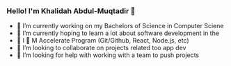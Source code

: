 ### Hello! I'm Khalidah Abdul-Muqtadir 👋

- 🔭 I’m currently working on my Bachelors of Science in Computer Sciene
- 🌱 I’m currently hoping to learn a lot about software development in the
- 📘 I 🐝 M Accelerate Program (Git/Github, React, Node.js, etc)
- 👯 I’m looking to collaborate on projects related too app dev
- 🤔 I’m looking for help with working with a team to push projects

